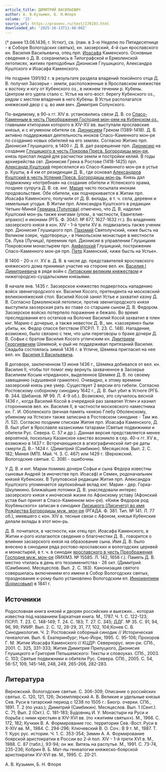 ```yaml
---
article_title: ДИМИТРИЙ ВАСИЛЬЕВИЧ
author: А. В.Кузьмин, Б. Н.Флоря
volume: '15'
source_url: https://pravenc.ru/text/178193.html
downloaded_at: '2025-10-13T11:48:08Z'
---
```


(† ранее 13.06.1436, г. Устюг), св. (пам. в 3-ю Неделю по Пятидесятнице - в Соборе Вологодских святых), кн. заозерский, 4-й сын ярославского кн. Василия Васильевича, отец прп. [Иоасафа](https://pravenc.ru/text/Иоасаф.html) Каменского. Основные сведения о Д. В. сохранились в Типографской и Ермолинской летописях, житиях преподобных Дионисия Глушицкого, Александра Куштского и Иоасафа Каменского.

Не позднее 1391/92 г. в результате раздела владений покойного отца Д. В. получил Заозерье - земли, расположенные в Ярославском княжестве к востоку и югу от Кубенского оз., в нижнем течении р. Кубены. Центром его удела стало с. Устье на юго-вост. берегу Кубенского оз., рядом с местом впадения в него Кубены. В Устье располагался княжеский двор с ц. во имя вмч. Димитрия Солунского.

По-видимому, в 90-х гг. XIV в. установились связи Д. В. со [Спасо-Каменным в честь Преображения Господня мон-рем на Кубенском оз.](<https://pravenc.ru/text/Спасо-Каменным в честь Преображения Господня мон-рем на Кубенском оз .html>), главными ктиторами которого в XIV-XV вв. выступали ярославские князья, и с игуменом обители св. [Дионисием](https://pravenc.ru/text/Дионисий.html) Греком (1389-1418). Д. В. активно поддерживал деятельность иноков Спасо-Каменного мон-ря по созданию новых обителей на его землях. Согласно Житию прп. Дионисия Глушицкого, в 1400 г. Д. В. дал разрешение прп. [Дионисию](https://pravenc.ru/text/Дионисий.html) на создание [Глушицкого в честь Покрова Пресв. Богородицы мон-ря](<https://pravenc.ru/text/Глушицкого в честь Покрова Пресв  Богородицы мон-ря.html>), князь прислал людей для расчистки земли и постройки келий. В годы архиерейства свт. Дионисия Грека в Ростове (1418-1425) прп. [Александр Куштский](<https://pravenc.ru/text/Александр Куштский.html>) переселился из Спасо-Каменного мон-ря в устье р. Кушты, в 4 км от резиденции Д. В., где основал [Александров Куштский в честь Успения Пресв. Богородицы мон-рь](<https://pravenc.ru/text/АЛЕКСАНДРОВ КУШТСКИЙ В ЧЕСТЬ УСПЕНИЯ ПРЕСВЯТОЙ БОГОРОДИЦЫ МУЖСКОЙ МОНАСТЫРЬ.html>). Князь дал подвижнику «потребная» на создание обители и Успенского храма, позднее супруга Д. В. св. кнг. [Мария](https://pravenc.ru/text/Мария.html) часто посылала инокам продовольствие. Обе обители, как подчеркивается в Житии прп. Иоасафа Каменского, получили от Д. В. вклады, в т. ч. села, деревни и земельные угодья. В Житии прп. Александра Куштского в редакции Четьих-Миней [Германа (Тулупова)](https://pravenc.ru/text/ГЕРМАН.html) отмечено, что Д. В. наделил Куштский мон-рь также книгами (упом., в частности, Евангелие-апракос) и иконами (РГБ. Ф. 304/I. № 677, 1627-1632 гг.). Во владениях заозерского князя в кон. XIV - 1-й трети XV в. подвизались также ученик прп. Дионисия Глушицкого прп. [Пахомий](https://pravenc.ru/text/Пахомий.html) Святолучский, «иже бысть на Великом озере, чудотворец»,- в Никольском монастыре в местности Св. Лука (Лучица), преемник прп. Дионисия в управлении Глушицким Покровским монастырем прп. [Амфилохий](https://pravenc.ru/text/Амфилохий.html) Глушицкий, постриженик Спасо-Каменного мон-ря прп. [Петр](https://pravenc.ru/text/Петр.html) Каменский, «иже бысть на Устье».

В 1400 - 20-х гг. XV в. Д. В. в числе др. представителей ярославского княжеского дома принимал участие на стороне вел. кн. [Василия I Димитриевича](<https://pravenc.ru/text/Василий I Димитриевич.html>) в ряде войн с [Литовским великим княжеством](<https://pravenc.ru/text/Литовское великое княжество.html>) и нижегородско-суздальскими князьями.

В начале янв. 1435 г. Заозерское княжество подверглось нападению войск звенигородского кн. Василия Косого, претендента на московский великокняжеский стол. Василий Косой занял Устье и захватил казну Д. В. Согласно Ермолинской летописи, против звенигородского князя выступила заозерская рать во главе со старшим сыном Д. В. Федором. Заозерское войско потерпело поражение и бежало. Во время преследования его остатков на Волочке Василий Косой захватил в плен кнг. Марию с дочерью, а также невесток Д. В., мн. «заозеряне» были убиты, кн. Федор спасся бегством (ПСРЛ. Т. 23. С. 148). Нападение, возможно, было связано с тем, что шли переговоры о браке дочери Д. В. Софьи с братом Василия Косого угличским кн. [Дмитрием Георгиевичем](<https://pravenc.ru/text/ДМИТРИЙ ГЕОРГИЕВИЧ.html>) Шемякой, к-рый не поддерживал притязаний Василия. Свадьба состоялась зимой 1436 г. в Угличе, Шемяка пригласил на нее вел. кн. [Василия II Васильевича](<https://pravenc.ru/text/Василий II Васильевич.html>).

В договоре, заключенном 13 июня 1436 г., Шемяка добивался от вел. кн. Василия II, чтобы тот помог ему вернуть захваченное в Заозерье Василием Косым «приданое», выделенное Шемяке Д. В. по своему завещанию («душевной грамоте»). Очевидно, к этому времени заозерский князь уже умер. Существует 2 версии его гибели. Согласно Ростовскому соборному синодику 1642 г., Д. В. был убит в Устюге (РГБ. Ф. 344. Шибанов. № 99. Л. 4-9 об.). Возможно, это случилось весной 1436 г., когда Василий Косой в очередной раз захватил Углич и казнил сторонников вел. кн. Василия II, в частности московского наместника кн. Г. И. Оболенского (вечная память «князю Глебу Оболенскому, убиеному на Устюзе» также записана в Ростовском синодике - Там же. Л. 52). Согласно поздним спискам Жития прп. Иоасафа Каменского, Д. В. был убит в Ярославле казанскими татарами (Святые подвижники и обители Рус. Севера. С. 57 и др.). Данная версия представляется менее вероятной, поскольку Казанское ханство возникло в сер. 40-х гг. XV в., возможно в 1437 г. Встречающиеся в агиографической лит-ре даты смерти Д. В.- 1424 г. (Димитрий (Самбикин). Месяцеслов. Вып. 2. С. 182; Минея (МП). Май. Ч. 3. С. 467) или 1429 г. (Верюжский. Вологодские святые. С. 308) - ошибочны.

У Д. В. и кнг. Марии помимо дочери Софьи и сына Федора известны сыновья Андрей (в иночестве прп. Иоасаф) и Семен, родоначальник князей Кубенских. В Тулуповской редакции Жития прп. Александра Куштского упоминается заупокойный вклад кнг. Марии - дер. Горка-Шкуликино. Ближайшие потомки Д. В. унаследовали интерес заозерского князя к иноческой жизни по Афонскому уставу (Афонский устав был принят в Спасо-Каменном мон-ре). «Княж Федоров род Коубяньского» записан в синодике [Лисицкого (Лисичего) во имя Рождества Богородицы муж. мон-ря](<https://pravenc.ru/text/Лисицкого (Лисичего) во имя Рождества Богородицы муж  мон-ря.html>) (РГАДА. Ф. 381. Тип. № 141. Л. 77 об.), имевшего с кон. XIV в. тесные связи с Афоном, князья Кубенские делали вклады в этот мон-рь.

Д. В. почитался, в частности, как отец прп. Иоасафа Каменского, в Житии к-рого излагаются сведения о благочестии Д. В., говорится о влиянии заозерского князя на образование сына. Имя Д. В. было внесено в синодики ряда ростово-ярославских и вологодских церквей и монастырей, в т. ч. в синодик [ярославского в честь Преображения Господня муж. мон-ря](<https://pravenc.ru/text/ярославского в честь Преображения Господня муж  мон-ря.html>) (ЯИХМЗ. № 15585. Л. 142, 1656 г.). Память Д. В. местно чтилась в день его тезоименитства - 26 окт. (Димитрий (Самбикин). Месяцеслов. Вып. 2. С. 183). Канонизация святого совершилась включением его имени в Собор Вологодских святых, празднование к-рому было установлено Вологодским еп. [Иннокентием (Борисовым)](https://pravenc.ru/text/ИННОКЕНТИЙ.html) в 1841 г.

## Источники

Родословная книга князей и дворян российских и выезжих... которая известна под названием Бархатная книга. М., 1787. Ч. 1. С. 122-123; ПСРЛ. Т. 23. С. 148-149; Т. 24. С. 183; Т. 27. С. 345; ДДГ. № 35. С. 91, 94, 96, 99; РИИР. Вып. 2. С. 12, 28-29, 31, 77, 102, 104;Конев С. В. Синодикология. Ч. 2: Ростовский соборный синодик // Историческая генеалогия. Вып. 6. Екатеринбург; Нью-Йорк, 1995. С. 95-106; Прохоров Г. М. Житие Иоасафа Каменского // КЦДР: Севернорус. мон-ри. СПб., 2001. С. 325, 331-333; Жития Димитрия Прилуцкого, Дионисия Глушицкого и Григория Пельшемского: Тексты и словоуказ. СПб., 2003. С. 103; Святые подвижники и обители Рус. Севера. СПб., 2005. С. 54, 56-57, 109, 145-146, 248, 249, 265-266, 282-283.

## Литература

Верюжский. Вологодские святые. С. 306-309; Описание о российских святых. С. 120, 121, 126; Экземплярский А. В. Великие и удельные князья Сев. Руси в татарский период с 1238 по 1505 г.: Биогр. очерки. СПб., 1891. Т. 2 (по указ.); Димитрий (Самбикин). Месяцеслов. Вып. 1 (Сент.). С. 71; Вып. 2 (Окт.). С. 181-183; Будовниц И. У. Монастыри на Руси и борьба с ними крестьян в XIV-XVI вв. (по «житиям святых»). М., 1966. С. 172, 182; Кучкин В. А. Формирование гос. территории Сев.-Вост. Руси в X-XIV вв. М., 1984. С. 294-296; Ключевский В. О. Соч.: В 9 т. М., 1987. Т. 1: Курс рус. истории. Ч. 1. С. 353-354; Зимин А. А. Формирование боярской аристократии в России во 2-й пол. XIV - 1-й трети XVI в. М., 1988. С. 87 (табл.), 93-94; он же. Витязь на распутье. М., 1991. С. 73-74, 235-236; Кобрин В. Б. Мат-лы генеалогии княжеско-боярской аристократии XV-XVI вв. М., 1995. С. 20-21.

А. В.  Кузьмин,   Б. Н.  Флоря
